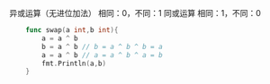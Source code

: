 异或运算（无进位加法）
相同：0，不同：1
同或运算
相同：1，不同：0
```go
    func swap(a int,b int){
        a = a ^ b
        b = a ^ b // b = a ^ b ^ b = a
        a = a ^ b // a = a ^ b ^ a = b
        fmt.Println(a,b)
    }